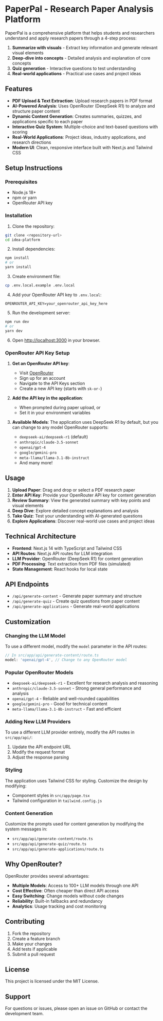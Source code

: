 # PaperPal - Research Paper Analysis Platform

PaperPal is a comprehensive platform that helps students and researchers understand and apply research papers through a 4-step process:

1. **Summarize with visuals** - Extract key information and generate relevant visual elements
2. **Deep-dive into concepts** - Detailed analysis and explanation of core concepts
3. **Quiz generation** - Interactive questions to test understanding
4. **Real-world applications** - Practical use cases and project ideas

## Features

- **PDF Upload & Text Extraction**: Upload research papers in PDF format
- **AI-Powered Analysis**: Uses OpenRouter (DeepSeek R1) to analyze and structure paper content
- **Dynamic Content Generation**: Creates summaries, quizzes, and applications specific to each paper
- **Interactive Quiz System**: Multiple-choice and text-based questions with scoring
- **Real-World Applications**: Project ideas, industry applications, and research directions
- **Modern UI**: Clean, responsive interface built with Next.js and Tailwind CSS

## Setup Instructions

### Prerequisites

- Node.js 18+ 
- npm or yarn
- OpenRouter API key

### Installation

1. Clone the repository:
```bash
git clone <repository-url>
cd idea-platform
```

2. Install dependencies:
```bash
npm install
# or
yarn install
```

3. Create environment file:
```bash
cp .env.local.example .env.local
```

4. Add your OpenRouter API key to `.env.local`:
```
OPENROUTER_API_KEY=your_openrouter_api_key_here
```

5. Run the development server:
```bash
npm run dev
# or
yarn dev
```

6. Open [http://localhost:3000](http://localhost:3000) in your browser.

### OpenRouter API Key Setup

1. **Get an OpenRouter API key**:
   - Visit [OpenRouter](https://openrouter.ai/)
   - Sign up for an account
   - Navigate to the API Keys section
   - Create a new API key (starts with `sk-or-`)

2. **Add the API key in the application**:
   - When prompted during paper upload, or
   - Set it in your environment variables

3. **Available Models**: The application uses DeepSeek R1 by default, but you can change to any model OpenRouter supports:
   - `deepseek-ai/deepseek-r1` (default)
   - `anthropic/claude-3.5-sonnet`
   - `openai/gpt-4`
   - `google/gemini-pro`
   - `meta-llama/llama-3.1-8b-instruct`
   - And many more!

## Usage

1. **Upload Paper**: Drag and drop or select a PDF research paper
2. **Enter API Key**: Provide your OpenRouter API key for content generation
3. **Review Summary**: View the generated summary with key points and visual elements
4. **Deep Dive**: Explore detailed concept explanations and analysis
5. **Take Quiz**: Test your understanding with AI-generated questions
6. **Explore Applications**: Discover real-world use cases and project ideas

## Technical Architecture

- **Frontend**: Next.js 14 with TypeScript and Tailwind CSS
- **API Routes**: Next.js API routes for LLM integration
- **LLM Provider**: OpenRouter (DeepSeek R1) for content generation
- **PDF Processing**: Text extraction from PDF files (simulated)
- **State Management**: React hooks for local state

## API Endpoints

- `/api/generate-content` - Generate paper summary and structure
- `/api/generate-quiz` - Create quiz questions from paper content
- `/api/generate-applications` - Generate real-world applications

## Customization

### Changing the LLM Model

To use a different model, modify the `model` parameter in the API routes:

```typescript
// In src/app/api/generate-content/route.ts
model: 'openai/gpt-4', // Change to any OpenRouter model
```

### Popular OpenRouter Models

- `deepseek-ai/deepseek-r1` - Excellent for research analysis and reasoning
- `anthropic/claude-3.5-sonnet` - Strong general performance and analysis
- `openai/gpt-4` - Reliable and well-rounded capabilities
- `google/gemini-pro` - Good for technical content
- `meta-llama/llama-3.1-8b-instruct` - Fast and efficient

### Adding New LLM Providers

To use a different LLM provider entirely, modify the API routes in `src/app/api/`:

1. Update the API endpoint URL
2. Modify the request format
3. Adjust the response parsing

### Styling

The application uses Tailwind CSS for styling. Customize the design by modifying:
- Component styles in `src/app/page.tsx`
- Tailwind configuration in `tailwind.config.js`

### Content Generation

Customize the prompts used for content generation by modifying the system messages in:
- `src/app/api/generate-content/route.ts`
- `src/app/api/generate-quiz/route.ts`
- `src/app/api/generate-applications/route.ts`

## Why OpenRouter?

OpenRouter provides several advantages:

- **Multiple Models**: Access to 100+ LLM models through one API
- **Cost Effective**: Often cheaper than direct API access
- **Easy Switching**: Change models without code changes
- **Reliability**: Built-in fallbacks and redundancy
- **Analytics**: Usage tracking and cost monitoring

## Contributing

1. Fork the repository
2. Create a feature branch
3. Make your changes
4. Add tests if applicable
5. Submit a pull request

## License

This project is licensed under the MIT License.

## Support

For questions or issues, please open an issue on GitHub or contact the development team.
